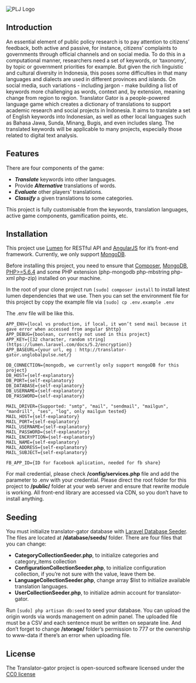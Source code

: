 ![PLJ Logo](http://www.unglobalpulse.org/sites/default/files/Pulse_Lab_Jakarta_logo.png "PLJ Logo")


## Introduction


An essential element of public policy research is to pay attention to citizens’ feedback, both active and passive, for instance, citizens’ complaints to governments through official channels and on social media. To do this in a computational manner, researchers need a set of keywords, or ‘taxonomy’, by topic or government priorities for example. But given the rich linguistic and cultural diversity in Indonesia, this poses some difficulties in that many languages and dialects are used in different provinces and islands. On social media, such variations - including jargon - make building a list of keywords more challenging as words, context and, by extension, meaning change from region to region. Translator Gator is a people-powered language game which creates a dictionary of translations to support academic research and social projects in Indonesia. It aims to translate a set of English keywords into Indonesian, as well as other local languages such as Bahasa Jawa, Sunda, Minang, Bugis, and even includes slang. The translated keywords will be applicable to many projects, especially those related to digital text analysis.


## Features


There are four components of the game:
* ___Translate___ keywords into other languages.
* Provide ___Alternative___ translations of words.
* ___Evaluate___ other players' translations.
* ___Classify___ a given translations to some categories.


This project is fully customisable from the keywords, translation languages, active game components, gamification points, etc.


## Installation


This project use [Lumen](https://lumen.laravel.com/) for RESTful API and [AngularJS](https://angularjs.org/) for it’s front-end framework. Currently, we only support [MongoDB](https://www.mongodb.com/).


Before installing this project, you need to ensure that [Composer](https://getcomposer.org/doc/00-intro.md), [MongoDB](https://www.mongodb.com/download-center), [PHP>=5.6.4](http://php.net/manual/en/install.php) and some PHP extension (php-mongodb php-mbstring php-xml php-zip) installed on your machine.


In the root of your clone project run ```[sudo] composer install``` to install latest lumen dependencies that we use. Then you can set the environment file for this project by copy the example file via ```[sudo] cp .env.example .env```


The .env file will be like this.
```
APP_ENV={local vs production, if local, it won’t send mail because it gave error when accessed from angular $http}
APP_DEBUG={boolean, currently not used in this project}
APP_KEY={[32 character, random string](https://lumen.laravel.com/docs/5.2/encryption)}
APP_BASEURL={your url, eg : http://translator-gator.unglobalpulse.net/}

DB_CONNECTION={mongodb, we currently only support mongoDB for this project}
DB_HOST={self-explanatory}
DB_PORT={self-explanatory}
DB_DATABASE={self-explanatory}
DB_USERNAME={self-explanatory}
DB_PASSWORD={self-explanatory}

MAIL_DRIVER={Supported: "smtp", "mail", "sendmail", "mailgun", "mandrill", "ses", "log", only mailgun tested}
MAIL_HOST={self-explanatory}
MAIL_PORT={self-explanatory}
MAIL_USERNAME={self-explanatory}
MAIL_PASSWORD={self-explanatory}
MAIL_ENCRYPTION={self-explanatory}
MAIL_NAME={self-explanatory}
MAIL_ADDRESS={self-explanatory}
MAIL_SUBJECT={self-explanatory}

FB_APP_ID={ID for facebook aplication, needed for fb share}
```


For mail credential, please check __/config/services.php__ file and add the parameter to .env with your credential. Please direct the root folder for this project to __/public/__  folder at your web server and ensure that rewrite module is working. All front-end library are accessed via CDN, so you don’t have to install anything.


## Seeding


You must initialize translator-gator database with [Laravel Database Seeder](https://laravel.com/docs/master/seeding). The files are located at __/database/seeds/__ folder. There are four files that you can change:
* __CategoryCollectionSeeder.php__, to initialize categories and category_items collection
* __ConfigurationCollectionSeeder.php__, to initialize configuration collection, if you’re not sure with the value, leave them be.
* __LanguageCollectionSeeder.php__, change array $list to initialize available translation languages.
* __UserCollectionSeeder.php__, to initialize admin account for translator-gator.


Run ```[sudo] php artisan db:seed``` to seed your database. You can upload the origin words via words management on admin panel. The uploaded file must be a CSV and each sentence must be written on separate line. And don’t forget to change __/storage/__ folder’s  permission to 777 or the ownership to www-data if there’s an error when uploading file.


## License


The Translator-gator project is open-sourced software licensed under the [CC0 license](https://creativecommons.org/publicdomain/zero/1.0/)
